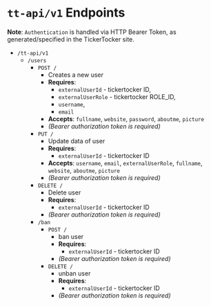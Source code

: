 # `tt-api/v1` Endpoints

**Note**: `Authentication` is handled via HTTP Bearer Token, as generated/specified in the TickerTocker site.

* `/tt-api/v1`
    * `/users`
        * `POST /`
            * Creates a new user
            * **Requires**: 
                * `externalUserId` - tickertocker ID, 
                * `externalUserRole` - tickertocker ROLE_ID, 
                * `username`, 
                * `email` 
            * **Accepts**: `fullname`, `website`, `password`, `aboutme`, `picture`
            * _(Bearer authorization token is required)_
        * `PUT /`
            * Update data of user
            * **Requires**: 
                * `externalUserId` - tickertocker ID
            * **Accepts**: `username`, `email`, `externalUserRole`, `fullname`, `website`, `aboutme`, `picture`
            * _(Bearer authorization token is required)_
        * `DELETE /`
            * Delete user
            * **Requires**: 
                * `externalUserId` - tickertocker ID
            * _(Bearer authorization token is required)_
        * `/ban`
            * `POST /`
                * ban user
                * **Requires**: 
                    * `externalUserId` - tickertocker ID
                * _(Bearer authorization token is required)_
            * `DELETE /`
                * unban user
                * **Requires**: 
                    * `externalUserId` - tickertocker ID
                * _(Bearer authorization token is required)_
